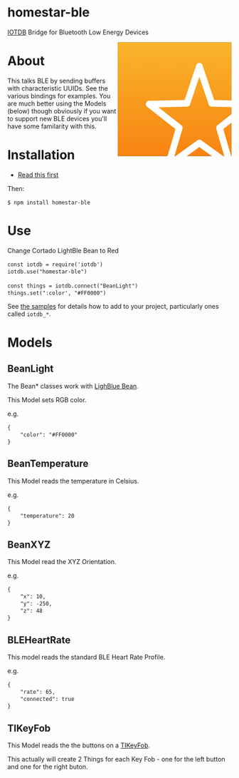 # homestar-ble
[IOTDB](https://github.com/dpjanes/node-iotdb) Bridge for Bluetooth Low Energy Devices

<img src="https://raw.githubusercontent.com/dpjanes/iotdb-homestar/master/docs/HomeStar.png" align="right" />

# About

This talks BLE by sending buffers with characteristic UUIDs.
See the various bindings for examples.
You are much better using the Models (below) though obviously
if you want to support new BLE devices you'll have some
familarity with this.

# Installation

* [Read this first](https://github.com/dpjanes/node-iotdb/blob/master/docs/install.md)

Then:

    $ npm install homestar-ble

# Use

Change Cortado LightBle Bean to Red

	const iotdb = require('iotdb')
    iotdb.use("homestar-ble")

	const things = iotdb.connect("BeanLight")
	things.set(":color', "#FF0000")

See <a href="samples/">the samples</a> for details how to add to your project,
particularly ones called <code>iotdb\_\*</code>.

# Models

## BeanLight

The Bean\* classes work with 
[LighBlue Bean](https://punchthrough.com/bean/).

This Model sets RGB color.

e.g.

    {
        "color": "#FF0000"
    }

## BeanTemperature

This Model reads the temperature in Celsius.

e.g.

    {
        "temperature": 20
    }

## BeanXYZ

This Model read the XYZ Orientation.

e.g.

    {
        "x": 10,
        "y": -250,
        "z": 48
    }

## BLEHeartRate

This model reads the standard BLE Heart Rate Profile.

e.g.

    {
        "rate": 65,
        "connected": true
    }

## TIKeyFob

This Model reads the the buttons on a 
[TIKeyFob](http://processors.wiki.ti.com/index.php/Category:KeyFobDemo).

This actually will create 2 Things for each Key Fob - one
for the left button and one for the right buton.
